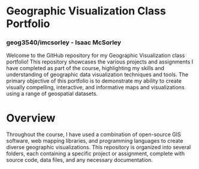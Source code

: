 # Geographic Visualization Class Portfolio
### geog3540/imcsorley - Isaac McSorley

Welcome to the GitHub repository for my Geographic Visualization class portfolio! This repository showcases the various projects and assignments I have completed as part of the course, highlighting my skills and understanding of geographic data visualization techniques and tools. The primary objective of this portfolio is to demonstrate my ability to create visually compelling, interactive, and informative maps and visualizations using a range of geospatial datasets.

# Overview
Throughout the course, I have used a combination of open-source GIS software, web mapping libraries, and programming languages to create diverse geographic visualizations. This repository is organized into several folders, each containing a specific project or assignment, complete with source code, data files, and any necessary documentation.

